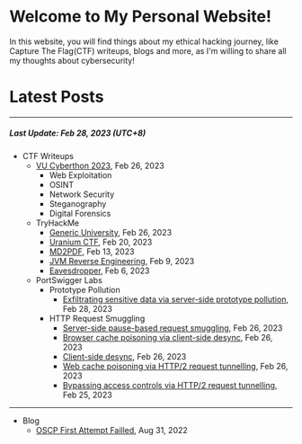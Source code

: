 # Welcome to My Personal Website!

In this website, you will find things about my ethical hacking journey, like Capture The Flag(CTF) writeups, blogs and more, as I'm willing to share all my thoughts about cybersecurity!

# Latest Posts

* * *
##### Last Update: Feb 28, 2023 (UTC+8)

- CTF Writeups
	- [VU Cyberthon 2023](https://siunam321.github.io/ctf/VU-Cyberthon-2023/), Feb 26, 2023
		- Web Exploitation
		- OSINT
		- Network Security
		- Steganography
		- Digital Forensics
	- TryHackMe
		- [Generic University](https://siunam321.github.io/ctf/tryhackme/Generic-University), Feb 26, 2023
		- [Uranium CTF](https://siunam321.github.io/ctf/tryhackme/Uranium-CTF), Feb 20, 2023
		- [MD2PDF](https://siunam321.github.io/ctf/tryhackme/MD2PDF), Feb 13, 2023
		- [JVM Reverse Engineering](https://siunam321.github.io/ctf/tryhackme/JVM-Reverse-Engineering), Feb 9, 2023
		- [Eavesdropper](https://siunam321.github.io/ctf/tryhackme/Eavesdropper), Feb 6, 2023
	- PortSwigger Labs
		- Prototype Pollution
			- [Exfiltrating sensitive data via server-side prototype pollution](https://siunam321.github.io/ctf/portswigger-labs/Prototype-Pollution/prototype-10), Feb 28, 2023
		- HTTP Request Smuggling
			- [Server-side pause-based request smuggling](https://siunam321.github.io/ctf/portswigger-labs/HTTP-Request-Smuggling/smuggling-22), Feb 26, 2023
			- [Browser cache poisoning via client-side desync](https://siunam321.github.io/ctf/portswigger-labs/HTTP-Request-Smuggling/smuggling-21), Feb 26, 2023
			- [Client-side desync](https://siunam321.github.io/ctf/portswigger-labs/HTTP-Request-Smuggling/smuggling-20), Feb 26, 2023
			- [Web cache poisoning via HTTP/2 request tunnelling](https://siunam321.github.io/ctf/portswigger-labs/HTTP-Request-Smuggling/smuggling-19), Feb 26, 2023
			- [Bypassing access controls via HTTP/2 request tunnelling](https://siunam321.github.io/ctf/portswigger-labs/HTTP-Request-Smuggling/smuggling-18), Feb 25, 2023

* * *
- Blog
	- [OSCP First Attempt Failled](https://siunam321.github.io/blog/2022-08-31-OSCP-First-Attempt-Failled), Aug 31, 2022